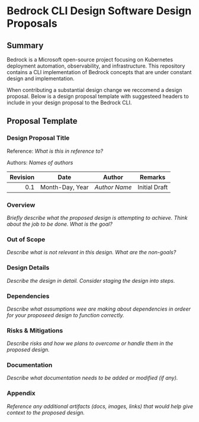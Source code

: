 # Bedrock CLI Design Software Design Proposals

## Summary

Bedrock is a Microsoft open-source project focusing on Kubernetes deployment
automation, observability, and infrastructure. This repository contains a CLI
implementation of Bedrock concepts that are under constant design and
implementation.

When contributing a substantial design change we reccomend a design proposal.
Below is a design proposal template with suggesteed headers to include in your
design proposal to the Bedrock CLI.

## Proposal Template

### Design Proposal Title

Reference: _What is this in reference to?_

Authors: _Names of authors_

| Revision | Date            | Author        | Remarks       |
| -------: | --------------- | ------------- | ------------- |
|      0.1 | Month-Day, Year | _Author Name_ | Initial Draft |

### Overview

_Briefly describe what the proposed design is attempting to achieve. Think about
the job to be done. What is the goal?_

### Out of Scope

_Describe what is not relevant in this design. What are the non-goals?_

### Design Details

_Describe the design in detail. Consider staging the design into steps._

### Dependencies

_Describe what assumptions wee are making about dependencies in ordeer for your
proposeed design to function correctly._

### Risks & Mitigations

_Describe risks and how we plans to overcome or handle them in the proposed
design._

### Documentation

_Describe what documentation needs to be added or modified (if any)._

### Appendix

_Reference any additional artifacts (docs, images, links) that would help give context to the proposed design._

